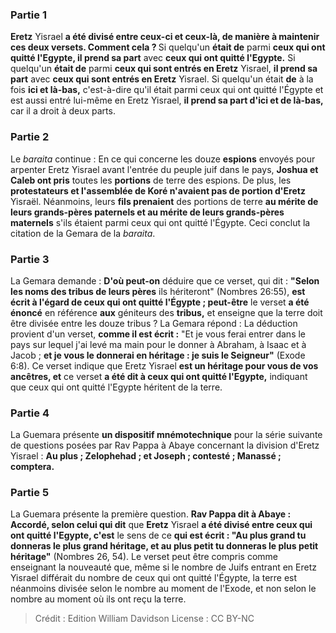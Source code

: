 
### Partie 1
<b>Eretz</b> Yisrael <b>a été divisé entre ceux-ci et ceux-là, de manière à maintenir ces deux versets. Comment cela ? </b> Si quelqu'un <b>était de</b> parmi <b>ceux qui ont quitté l'Egypte, il prend sa part</b> avec <b>ceux qui ont quitté l'Egypte.</b> Si quelqu'un <b>était de</b> parmi <b>ceux qui sont entrés en Eretz</b> Yisrael, <b>il prend sa part</b> avec <b>ceux qui sont entrés en Eretz</b> Yisrael. Si quelqu'un était <b>de</b> à la fois <b>ici et là-bas,</b> c'est-à-dire qu'il était parmi ceux qui ont quitté l'Égypte et est aussi entré lui-même en Eretz Yisrael, <b>il prend sa part d'ici et de là-bas,</b> car il a droit à deux parts.

### Partie 2
Le <i>baraita</i> continue : En ce qui concerne les douze <b>espions</b> envoyés pour arpenter Eretz Yisrael avant l'entrée du peuple juif dans le pays, <b>Joshua et Caleb ont pris</b> toutes les <b>portions</b> de terre des espions. De plus, les <b>protestateurs et l'assemblée de Koré n'avaient pas de portion d'Eretz</b> Yisraël. Néanmoins, leurs <b>fils prenaient</b> des portions de terre <b>au mérite de leurs grands-pères paternels et au mérite de leurs grands-pères maternels</b> s'ils étaient parmi ceux qui ont quitté l'Égypte. Ceci conclut la citation de la Gemara de la <i>baraita</i>.

### Partie 3
La Gemara demande : <b>D'où peut-on</b> déduire que ce</b> verset, qui dit : <b>"Selon les noms des tribus de leurs pères</b> ils hériteront" (Nombres 26:55), <b>est écrit à l'égard de ceux qui ont quitté l'Égypte ; peut-être</b> le verset <b>a été énoncé</b> en référence <b>aux</b> géniteurs des <b>tribus,</b> et enseigne que la terre doit être divisée entre les douze tribus ? La Gemara répond : La déduction provient d'un verset, <b>comme il est écrit :</b> "Et je vous ferai entrer dans le pays sur lequel j'ai levé ma main pour le donner à Abraham, à Isaac et à Jacob ; <b>et je vous le donnerai en héritage : je suis le Seigneur"</b> (Exode 6:8). Ce verset indique que Eretz Yisrael <b>est un héritage pour vous de vos ancêtres, et</b> ce verset <b>a été dit à ceux qui ont quitté l'Egypte,</b> indiquant que ceux qui ont quitté l'Egypte héritent de la terre.

### Partie 4
La Guemara présente <b>un dispositif mnémotechnique</b> pour la série suivante de questions posées par Rav Pappa à Abaye concernant la division d'Eretz Yisrael : <b>Au plus ; Zelophehad ; et Joseph ; contesté ; Manassé ; comptera.</b>

### Partie 5
La Guemara présente la première question. <b>Rav Pappa dit à Abaye : Accordé, selon celui qui dit</b> que <b>Eretz</b> Yisrael <b>a été divisé entre ceux qui ont quitté l'Egypte, c'est</b> le sens de ce <b>qui est écrit : "Au plus grand tu donneras le plus grand héritage, et au plus petit tu donneras le plus petit héritage"</b> (Nombres 26, 54). Le verset peut être compris comme enseignant la nouveauté que, même si le nombre de Juifs entrant en Eretz Yisrael différait du nombre de ceux qui ont quitté l'Égypte, la terre est néanmoins divisée selon le nombre au moment de l'Exode, et non selon le nombre au moment où ils ont reçu la terre.

>Crédit : Edition William Davidson
>License : CC BY-NC